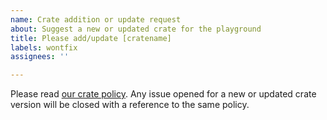 ```yaml
---
name: Crate addition or update request
about: Suggest a new or updated crate for the playground
title: Please add/update [cratename]
labels: wontfix
assignees: ''

---
```


Please read [our crate policy](CRATE_POLICY.md). Any issue opened for a new or updated crate version will be closed with a reference to the same policy.
